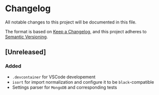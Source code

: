 # Changelog

All notable changes to this project will be documented in this file.

The format is based on [Keep a Changelog](https://keepachangelog.com/en/1.0.0/),
and this project adheres to [Semantic Versioning](https://semver.org/spec/v2.0.0.html).

## [Unreleased]

### Added

- `.devcontainer` for VSCode developement
- `isort` for import normalization and configure it to be `black`-compatible
- Settings parser for `MongoDB` and corresponding tests
